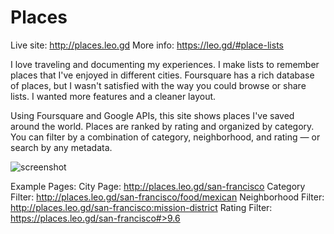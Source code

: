 # Places

Live site: http://places.leo.gd
More info: https://leo.gd/#place-lists

I love traveling and documenting my experiences. I make lists to remember places that I've enjoyed in different cities. Foursquare has a rich database of places, but I wasn't satisfied with the way you could browse or share lists. I wanted more features and a cleaner layout.

Using Foursquare and Google APIs, this site shows places I've saved around the world. Places are ranked by rating and organized by category. You can filter by a combination of category, neighborhood, and rating — or search by any metadata.

![screenshot](https://github.com/leomancini31/place-lists/blob/master/readme/screenshot-compressed.jpg)

Example Pages:
City Page: http://places.leo.gd/san-francisco
Category Filter: http://places.leo.gd/san-francisco/food/mexican
Neighborhood Filter: http://places.leo.gd/san-francisco:mission-district
Rating Filter: https://places.leo.gd/san-francisco#>9.6
